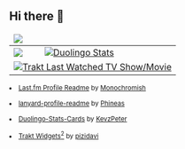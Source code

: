 ## Hi there 👋

<div align="center">
<table>
  <thead>
  <tr>
    <td colspan="2"><a href="https://gabeweb.neocities.org/stuff/nowplayingwall" target="_blank" title="#NowPlaying"><img src="https://lastfm-profile-readme.vercel.app/api/gabeweb?color=1c1f26&textColor=D8D8D8&isRounded=true&apikey=518602081119232574d506e55f6d2892&displayName=true"></a></td>
  </tr>
  </thead>
  <tbody>
   <tr>
     <td><a href="https://discord.com/users/466586135964024832" target="_blank" title="Discord"><img src="https://lanyard.cnrad.dev/api/466586135964024832" /></a></td>
     <td><a href="https://www.duolingo.com/profile/gabeweb" target="_blank" title="Duolingo Stats"><img src="https://duolingo-stats-card.vercel.app/api?username=gabeweb&sort=xp&theme=tokyonight" alt="Duolingo Stats"/></a></td>
  </tr>
    <tr>
      <td colspan="2"> <a href="https://trakt.tv/users/gabeweb"><img src="https://trakt-widgets.vercel.app/gabeweb/watched/banner?language=en" alt="Trakt Last Watched TV Show/Movie" title="Trakt Last Watched TV Show/Movie" /></a> </td>
    </tr>
  </tbody>
</table>
</div>
<sub>
<li><a href="https://github.com/Monochromish/lastfm-profile-readme" target="_blank">Last.fm Profile Readme</a> by <a href="https://github.com/Monochromish" target="_blank">Monochromish</a></li><br>
<li><a href="https://lanyard-profile-readme.vercel.app/" target="_blank">lanyard-profile-readme</a> by <a href="https://github.com/Phineas/lanyard" target="_blank">Phineas</a></li><br>
<li><a href="https://duolingo-stats-card.vercel.app/" target="_blank">Duolingo-Stats-Cards</a> by <a href="https://github.com/KevzPeter/Duolingo-Stats-Card/" target="_blank">KevzPeter</a></li><br>
<li><a href="https://trakt-widgets.vercel.app/" target="_blank">Trakt Widgets<sup>2</sup></a> by <a href="https://github.com/pizidavi/Trakt-Widgets-2" target="_blank">pizidavi</a></li></sub>

<!--
**gabeweb/gabeweb** is a ✨ _special_ ✨ repository because its `README.md` (this file) appears on your GitHub profile.

Here are some ideas to get you started:

- 🔭 I’m currently working on ...
- 🌱 I’m currently learning ...
- 👯 I’m looking to collaborate on ...
- 🤔 I’m looking for help with ...
- 💬 Ask me about ...
- 📫 How to reach me: ...
- 😄 Pronouns: ...
- ⚡ Fun fact: ...
-->
